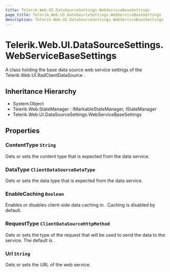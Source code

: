 ```yaml
---
title: Telerik.Web.UI.DataSourceSettings.WebServiceBaseSettings
page_title: Telerik.Web.UI.DataSourceSettings.WebServiceBaseSettings
description: Telerik.Web.UI.DataSourceSettings.WebServiceBaseSettings
---
```


# Telerik.Web.UI.DataSourceSettings.WebServiceBaseSettings

A class holding the base data source web service settings of the Telerik.Web.UI.RadClientDataSource .

## Inheritance Hierarchy

* System.Object
* Telerik.Web.StateManager : IMarkableStateManager, IStateManager
* Telerik.Web.UI.DataSourceSettings.WebServiceBaseSettings

## Properties

###  ContentType `String`

Gets or sets the content type that is expected from the data service.

###  DataType `ClientDataSourceDataType`

Gets or sets the data type that is expected from the data service.

###  EnableCaching `Boolean`

Enables or disables client-side data caching in . Caching is disabled by default.

###  RequestType `ClientDataSourceHttpMethod`

Gets or sets the type of the request that will be used to send the data to the service. The default is .

###  Url `String`

Gets or sets the URL of the web service.

